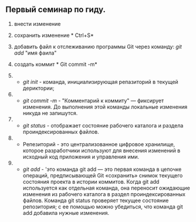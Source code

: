 ##  Первый семинар по гиду.

1. внести изменение 

2. сохранить изменение * Ctrl+S*

3. добавить файл к отслеживанию программы Git через команду: *git add* "имя фаила"

4. создать коммит * Git commit -m*

5. * *git init* - команда, инициализирующая репазиторий в текущей дериктории;

6. * *git commit -m* - "Комментарий к коммиту" — фиксирует изменения. До выполнения этой команды локальные изменения никуда не запишутся.

7. * *git status* - отображает состояние рабочего каталога и раздела проиндексированных файлов.

8. * Репезиторий - это централизованное цифровое хранилище, которое разработчики используют для внесения изменений в исходный код приложения и управления ими.

9. * *git add* - 'это команда git add — это первая команда в цепочке операций, предписывающей Git «сохранить» снимок текущего состояния проекта в истории коммитов. Когда git add используется как отдельная команда, она переносит ожидающие изменения из рабочего каталога в раздел проиндексированных файлов. Команда git status проверяет текущее состояние репозитория; с ее помощью можно убедиться, что команда git add добавила нужные изменения.